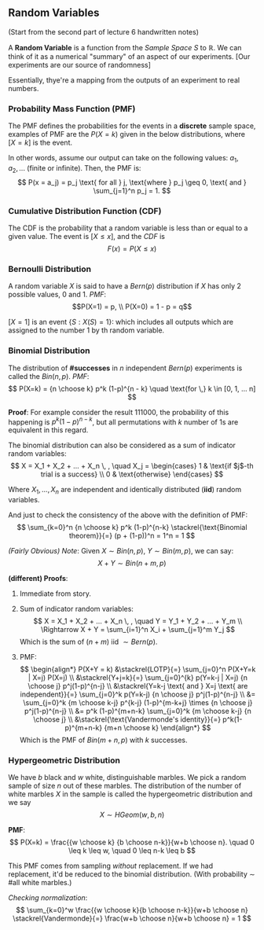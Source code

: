 ## Random Variables
(Start from the second part of lecture 6 handwritten notes)

A **Random Variable** is a function from the _Sample Space_ $S$ to $\mathbb{R}$.
We can think of it as a numerical "summary" of an aspect of our experiments. 
[Our experiments are our source of randomness]

Essentially, thye're a mapping from the outputs of an experiment to real numbers.

### Probability Mass Function (PMF)
The PMF defines the probabilities for the events in a **discrete** sample space, examples of PMF are the $P(X=k)$ given in the below distributions, where $[X=k]$ is the event.

In other words, assume our output can take on the following values: $a_1, a_2, ...$ (finite or infinite).
Then, the PMF is:
$$
P(x = a_j) = p_j \text{ for all } j, \text{where } p_j \geq 0, \text{ and } \sum_{j=1}^n p_j = 1.
$$

### Cumulative Distribution Function (CDF)
The CDF is the probability that a random variable is less than or equal to a given value.
The event is $[X \leq x]$, and the _CDF_ is 
$$ 
F(x) = P(X \leq x)
$$

### Bernoulli Distribution
A random variable $X$ is said to have a $Bern(p)$ distribution if $X$ has only $2$ possible values, $0$ and $1$.
_PMF_:
$$P(X=1) = p, \\  P(X=0) = 1 - p = q$$

$[X=1]$ is an event $\{S : X(S) = 1 \}$: which includes all outputs which are assigned to the number $1$ by th random variable.

### Binomial Distribution
The distribution of **\#successes** in $n$ independent $Bern(p)$ experiments is called the $Bin(n, p)$.
_PMF_:
$$
P(X=k) = {n \choose k} p^k (1-p)^{n - k} \quad \text{for \,} k \in [0, 1, ... n]
$$

**Proof**:
For example consider the result $111000$, the probability of this happening is $p^k(1-p)^{n-k}$, but all permutations with $k$ number of $1$s are equivalent in this regard.

The binomial distribution can also be considered as a sum of indicator random variables:
$$ 
X = X_1 + X_2 + ... + X_n \, , \quad X_j = 
\begin{cases}
  1 & \text{if $j$-th trial is a success} \\
  0 & \text{otherwise} 
\end{cases}
$$

Where $X_1, ..., X_n$ are independent and identically distributed (**iid**) random variables.

And just to check the consistency of the above with the definition of PMF:
$$
\sum_{k=0}^n {n \choose k} p^k (1-p)^{n-k} \stackrel{\text{Binomial theorem}}{=} (p + (1-p))^n = 1^n = 1
$$

_(Fairly Obvious) Note_: Given $X \sim Bin(n, p)$, $Y \sim Bin(m , p)$, we can say:
$$ X + Y \sim Bin(n + m, p) $$

**(different) Proofs**:
1. Immediate from story.
2. Sum of indicator random variables: 
    $$
    X = X_1 + X_2 + ... + X_n \, , \quad Y = Y_1 + Y_2 + ... + Y_m \\
    \Rightarrow X + Y = \sum_{i=1}^n X_i + \sum_{j=1}^m Y_j 
    $$
    Which is the sum of $(n+m)$ iid $\sim Bern(p)$.

3. PMF: 
    $$
    \begin{align*}
    P(X+Y = k) &\stackrel{LOTP}{=} \sum_{j=0}^n P(X+Y=k | X=j) P(X=j) \\
    &\stackrel{Y+j=k}{=} \sum_{j=0}^{k} p(Y=k-j | X=j) {n \choose j} p^j(1-p)^{n-j} \\
    &\stackrel{Y=k-j \text{ and } X=j \text{ are independent}}{=} \sum_{j=0}^k p(Y=k-j) {n \choose j} p^j(1-p)^{n-j} \\
    &= \sum_{j=0}^k {m \choose k-j} p^{k-j} (1-p)^{m-k+j} \times {n \choose j} p^j(1-p)^{n-j} \\
    &= p^k (1-p)^{m+n-k} \sum_{j=0}^k {m \choose k-j} {n \choose j} \\
    &\stackrel{\text{Vandermonde's identity}}{=} p^k(1-p)^{m+n-k} {m+n \choose k}
    \end{align*}
    $$
    Which is the PMF of $Bin(m+n, p)$ with $k$ successes.


### Hypergeometric Distribution

We have $b$ black and $w$ white, distinguishable marbles. We pick a random sample of size $n$ out of these marbles. The distribution of the number of white marbles $X$ in the sample is called the hypergeometric distribution and we say
$$
X \sim HGeom(w, b, n)
$$

**PMF**:
$$
P(X=k) = \frac{{w \choose k} {b \choose n-k}}{w+b \choose n}. \quad 0 \leq k \leq w, \quad 0 \leq n-k \leq b
$$

This PMF comes from sampling _without_ replacement. 
If we had replacement, it'd be reduced to the binomial distribution. (With probability $\sim$ #all white marbles.)

_Checking normalization_:
$$
\sum_{k=0}^w \frac{{w \choose k}{b \choose n-k}}{w+b \choose n} \stackrel{Vandermonde}{=} \frac{w+b \choose n}{w+b \choose n} = 1
$$